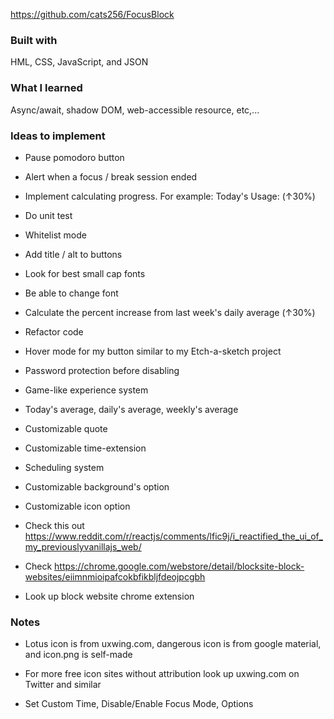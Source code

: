 https://github.com/cats256/FocusBlock

### Built with

HML, CSS, JavaScript, and JSON

### What I learned

Async/await, shadow DOM, web-accessible resource, etc,...

### Ideas to implement

- Pause pomodoro button

- Alert when a focus / break session ended

- Implement calculating progress. For example: Today's Usage: (↑30%)

- Do unit test

- Whitelist mode

- Add title / alt to buttons

- Look for best small cap fonts

- Be able to change font

- Calculate the percent increase from last week's daily average (↑30%)

- Refactor code

- Hover mode for my button similar to my Etch-a-sketch project

- Password protection before disabling

- Game-like experience system

- Today's average, daily's average, weekly's average

- Customizable quote

- Customizable time-extension

- Scheduling system

- Customizable background's option

- Customizable icon option

- Check this out https://www.reddit.com/r/reactjs/comments/lfic9j/i_reactified_the_ui_of_my_previouslyvanillajs_web/

- Check https://chrome.google.com/webstore/detail/blocksite-block-websites/eiimnmioipafcokbfikbljfdeojpcgbh

- Look up block website chrome extension

### Notes

- Lotus icon is from uxwing.com, dangerous icon is from google material, and icon.png is self-made

- For more free icon sites without attribution look up uxwing.com on Twitter and similar

- Set Custom Time, Disable/Enable Focus Mode, Options
